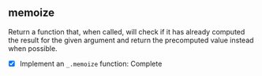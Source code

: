 ## memoize
Return a function that, when called, will check if it has
already computed the result for the given argument and return the precomputed  value instead when possible.

* [X] Implement an `_.memoize` function: Complete

